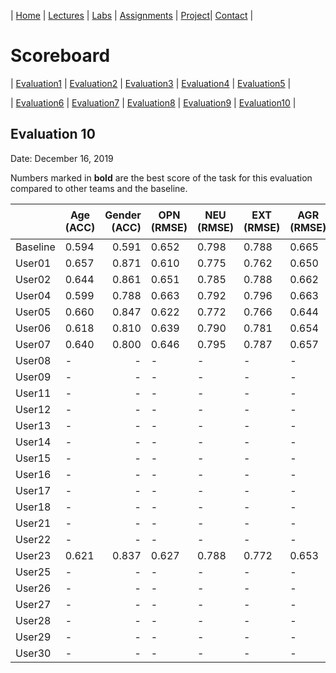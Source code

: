 | [Home](index.md) | [Lectures](lectures.md) | [Labs](labs.md) | [Assignments](assignments.md) | [Project](project.md)| [Contact](contact.md) |


# Scoreboard

| [Evaluation1](scores/evaluation1.md) | [Evaluation2](scores/evaluation2.md) | [Evaluation3](scores/evaluation3.md) | [Evaluation4](scores/evaluation4.md) | [Evaluation5](scores/evaluation5.md) | 

| [Evaluation6](scores/evaluation6.md) | [Evaluation7](scores/evaluation7.md) | [Evaluation8](scores/evaluation8.md) | [Evaluation9](scores/evaluation9.md) | [Evaluation10](scores/evaluation10.md) | 

## Evaluation 10

Date: December 16, 2019

Numbers marked in **bold** are the best score of the task for this evaluation compared to other teams and the baseline.

|       | Age (ACC) | Gender (ACC) | OPN (RMSE) | NEU (RMSE) | EXT (RMSE) | AGR (RMSE) | CON (RMSE) | Full Grade |  Rank 🏆|
|-------|--------------|----------:|------------|------------|------------|------------|------------|------------|-------|
| Baseline|0.594|0.591|0.652|0.798|0.788|0.665|0.734|-||
| User01 |0.657|0.871|0.610|0.775|0.762|0.650|0.708|✅||
| User02 |0.644|0.861|0.651|0.785|0.788|0.662|0.730|||
| User04 |0.599|0.788|0.663|0.792|0.796|0.663|0.726|||
| User05 |0.660|0.847|0.622|0.772|0.766|0.644|0.700|✅||
| User06 |0.618|0.810|0.639|0.790|0.781|0.654|0.711|✅||
| User07 |0.640|0.800|0.646|0.795|0.787|0.657|0.721|✅||
| User08 |-|-|-|-|-|-|-|-|-|
| User09 |-|-|-|-|-|-|-|-|-|
| User11 |-|-|-|-|-|-|-|-|-|
| User12 |-|-|-|-|-|-|-|-|-|
| User13 |-|-|-|-|-|-|-|-|-|
| User14 |-|-|-|-|-|-|-|-|-|
| User15 |-|-|-|-|-|-|-|-|-|
| User16 |-|-|-|-|-|-|-|-|-|
| User17 |-|-|-|-|-|-|-|-|-|
| User18 |-|-|-|-|-|-|-|-|-|
| User21 |-|-|-|-|-|-|-|-|-|
| User22 |-|-|-|-|-|-|-|-|-|
| User23 |0.621|0.837|0.627|0.788|0.772|0.653|0.709|✅||
| User25 |-|-|-|-|-|-|-|-|-|
| User26 |-|-|-|-|-|-|-|-|-|
| User27 |-|-|-|-|-|-|-|-|-|
| User28 |-|-|-|-|-|-|-|-|-|
| User29 |-|-|-|-|-|-|-|-|-|
| User30 |-|-|-|-|-|-|-|-|-|

